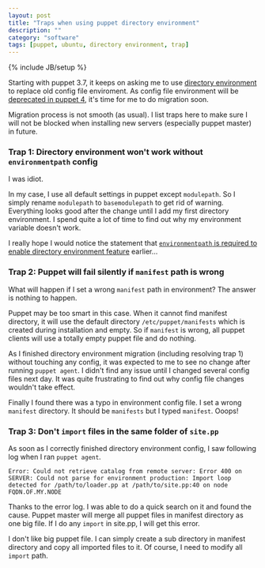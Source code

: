 ```yaml
---
layout: post
title: "Traps when using puppet directory environment"
description: ""
category: "software"
tags: [puppet, ubuntu, directory environment, trap]
---
```

{% include JB/setup %}

Starting with puppet 3.7, it keeps on asking me to use [directory environment](https://docs.puppetlabs.com/puppet/latest/reference/environments_configuring.html) to replace old config file enviroment. As config file environment will be [deprecated in puppet 4](https://docs.puppetlabs.com/puppet/latest/reference/environments_classic.html#config-file-environments-are-deprecated), it's time for me to do migration soon.

Migration process is not smooth (as usual). I list traps here to make sure I will not be blocked when installing new servers (especially puppet master) in future.

### Trap 1: Directory environment won't work without `environmentpath` config ###

I was idiot.

In my case, I use all default settings in puppet except `modulepath`. So I simply rename `modulepath` to `basemodulepath` to get rid of warning. Everything looks good after the change until I add my first directory environment. I spend quite a lot of time to find out why my environment variable doesn't work.

I really hope I would notice the statement that [`environmentpath` is required to enable directory environment feature](https://docs.puppetlabs.com/puppet/latest/reference/environments_configuring.html#environmentpath) earlier...

### Trap 2: Puppet will fail silently if `manifest` path is wrong ###

What will happen if I set a wrong `manifest` path in environment? The answer is nothing to happen.

Puppet may be too smart in this case. When it cannot find manifest directory, it will use the default directory `/etc/puppet/manifests` which is created during installation and empty. So if `manifest` is wrong, all puppet clients will use a totally empty puppet file and do nothing.

As I finished directory environment migration (including resolving trap 1) without touching any config, it was expected to me to see no change after running `puppet agent`. I didn't find any issue until I changed several config files next day. It was quite frustrating to find out why config file changes wouldn't take effect.

Finally I found there was a typo in environment config file. I set a wrong `manifest` directory. It should be `manifests` but I typed `manifest`. Ooops!

### Trap 3: Don't `import` files in the same folder of `site.pp` ###

As soon as I correctly finished directory environment config, I saw following log when I ran `puppet agent`.

    Error: Could not retrieve catalog from remote server: Error 400 on SERVER: Could not parse for environment production: Import loop detected for /path/to/loader.pp at /path/to/site.pp:40 on node FQDN.OF.MY.NODE

Thanks to the error log. I was able to do a quick search on it and found the cause. Puppet master will merge all puppet files in manifest directory as one big file. If I do any `import` in site.pp, I will get this error.

I don't like big puppet file. I can simply create a sub directory in manifest directory and copy all imported files to it. Of course, I need to modify all `import` path.
